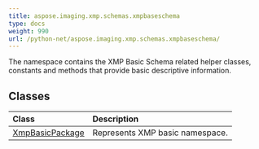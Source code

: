 ```yaml
---
title: aspose.imaging.xmp.schemas.xmpbaseschema
type: docs
weight: 990
url: /python-net/aspose.imaging.xmp.schemas.xmpbaseschema/
---
```



The namespace contains the XMP Basic Schema related helper classes, constants and methods that provide basic descriptive information.

## **Classes**
|**Class**|**Description**|
| :- | :- |
|[XmpBasicPackage](/imaging/python-net/aspose.imaging.xmp.schemas.xmpbaseschema/xmpbasicpackage/)|Represents XMP basic namespace.|
